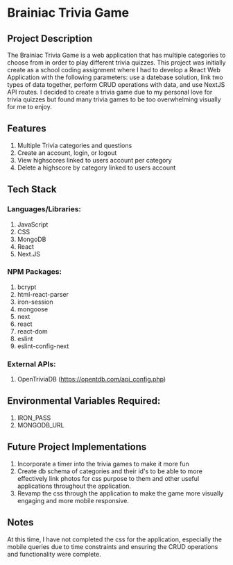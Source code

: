 # Brainiac Trivia Game

## Project Description

The Brainiac Trivia Game is a web application that has multiple categories to choose from in order to play different trivia quizzes. This project was initially create as a school coding assignment where I had to develop a React Web Application with the following parameters: use a datebase solution, link two types of data together, perform CRUD operations with data, and use NextJS API routes. I decided to create a trivia game due to my personal love for trivia quizzes but found many trivia games to be too overwhelming visually for me to enjoy.

## Features

1. Multiple Trivia categories and questions
2. Create an account, login, or logout
3. View highscores linked to users account per category
4. Delete a highscore by category linked to users account

## Tech Stack

### Languages/Libraries:

1. JavaScript
2. CSS
3. MongoDB
4. React
5. Next.JS

### NPM Packages:

1. bcrypt
2. html-react-parser
3. iron-session
4. mongoose
5. next
6. react
7. react-dom
8. eslint
9. eslint-config-next

### External APIs:

1. OpenTriviaDB (https://opentdb.com/api_config.php)

## Environmental Variables Required:

1. IRON_PASS
2. MONGODB_URL

## Future Project Implementations

1. Incorporate a timer into the trivia games to make it more fun
2. Create db schema of categories and their id's to be able to more effectively link photos for css purpose to them and other useful applications throughout the application.
3. Revamp the css through the application to make the game more visually engaging and more mobile responsive.

## Notes

At this time, I have not completed the css for the application, especially the mobile queries due to time constraints and ensuring the CRUD operations and functionality were complete.
